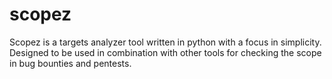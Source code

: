 # scopez
Scopez is a targets analyzer tool written in python with a focus in simplicity. Designed to be used in combination with other tools for checking the scope in bug bounties and pentests.
